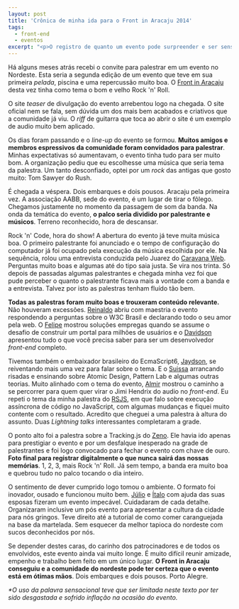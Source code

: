 ```yaml
---
layout: post
title: 'Crônica de minha ida para o Front in Aracaju 2014'
tags:
  - front-end
  - eventos
excerpt: "<p>O registro de quanto um evento pode surpreender e ser sensacional.</p>"
---
```


Há alguns meses atrás recebi o convite para palestrar em um evento no Nordeste. Esta seria a segunda edição de um evento que teve em sua  primeira *pelada*, piscina e uma repercussão muito boa. O [Front in Aracaju](http://www.frontinaracaju.com.br) desta vez tinha como tema o bom e velho Rock 'n' Roll.

O site *teaser* de divulgação do evento arrebentou logo na chegada. O site oficial nem se fala, sem dúvida um dos mais bem acabados e criativos que a comunidade já viu. O *riff* de guitarra que toca ao abrir o site é um exemplo de audio muito bem aplicado.

Os dias foram passando e o *line-up* do evento se formou. **Muitos amigos e membros espressivos da comunidade foram convidados para palestrar**. Minhas expectativas só aumentavam, o evento tinha tudo para ser muito bom. A organização pediu que eu escolhesse uma música que seria tema da palestra. Um tanto desconfiado, optei por um *rock* das antigas que gosto muito: Tom Sawyer do Rush.

É chegada a véspera. Dois embarques e dois pousos. Aracaju pela primeira vez. A associação AABB, sede do evento, é um lugar de tirar o fôlego. Chegamos justamente no momento da passagem de som da banda. Na onda da temática do evento, **o palco seria dividido por palestrante e músicos**. Terreno reconhecido, hora de descansar.

Rock 'n' Code, hora do show! A abertura do evento já teve muita música boa. O primeiro palestrante foi anunciado e o tempo de configuração do computador já foi ocupado pela execução da música escolhida por ele. Na sequência, rolou uma entrevista conduzida pelo Juarez do [Caravana Web](https://twitter.com/caravanaweb). Perguntas muito boas e algumas até do tipo saia justa. Se vira nos trinta. Só depois de passadas algumas palestrantes e chegada minha vez foi que pude perceber o quanto o palestrante ficava mais a vontade com a banda e a entrevista. Talvez por isto as palestras tenham fluído tão bem.

**Todas as palestras foram muito boas e trouxeram conteúdo relevante.** Não houveram excessões. [Reinaldo](https://twitter.com/reinaldoferraz) abriu com maestria o evento respondendo a perguntas sobre o W3C Brasil e declarando todo o seu amor pela web. O [Felipe](https://twitter.com/felipenmoura) mostrou soluções empregas quando se assume o desafio de construir um portal para milhões de usuários e o [Davidson](https://twitter.com/davidsonFellipe) apresentou tudo o que você precisa saber para ser um desenvolvedor *front-end* completo.

Tivemos também o embaixador brasileiro do EcmaScript6, [Jaydson](https://twitter.com/jaydson), se reiventando mais uma vez para falar sobre o tema. E o [Suissa](https://twitter.com/osuissa) arrancando risadas e ensinando sobre Atomic Design, Pattern Lab e algumas outras teorias. Muito alinhado com o tema do evento, [Almir](https://twitter.com/almirfilho) mostrou o caminho a se percorrer para quem quer virar o Jimi Hendrix do audio no *front-end*. Eu repeti o tema da minha palestra do [RSJS](http://rsjs.org/2014), em que falo sobre execução assíncrona de código no JavaScript, com algumas mudanças e fiquei muito contente com o resultado. Acredito que cheguei a uma palestra à altura do assunto. Duas *Lightning talks* interessantes completaram a grade.

O ponto alto foi a palestra sobre a Tracking.js do [Zeno](https://twitter.com/zenorocha). Ele havia ido apenas para prestigiar o evento e por um desfalque inesperado na grade de palestrantes e foi logo convocado para fechar o evento com chave de ouro. **Foto final para registrar digitalmente o que nunca sairá das nossas memórias**. 1, 2, 3, mais Rock 'n' Roll. Já sem tempo, a banda era muito boa e quebrou tudo no palco tocando o dia inteiro.

O sentimento de dever cumprido logo tomou o ambiente. O formato foi inovador, ousado e funcionou muito bem. [Júlio](https://twitter.com/cezinhajc) e [Ítalo](https://twitter.com/italowaxman) com ajuda das suas esposas fizeram um evento impecável. Cuidadaram de cada detalhe. Organizaram inclusive um pós evento para apresentar a cultura da cidade para nós gringos. Teve direito até a tutorial de como comer caranguejada na base da martelada. Sem esquecer da melhor tapioca do nordeste com sucos deconhecidos por nós.

Se depender destes caras, do carinho dos patrocinadores e de todos os envolvidos, este evento ainda vai muito longe. É muito difícil reunir amizade, empenho e trabalho bem feito em um único lugar. **O Front in Aracaju conseguiu e a comunidade do nordeste pode ter certeza que o evento está em ótimas mãos**. Dois embarques e dois pousos. Porto Alegre.

<i>*O uso da palavra sensacional teve que ser limitada neste texto por ter sido desgastada e sofrido inflação na ocasião do evento.</i>
